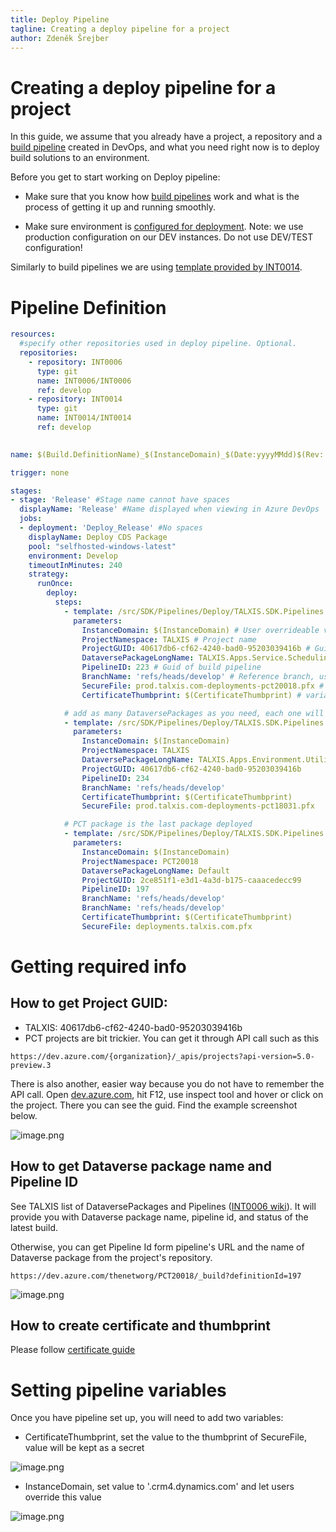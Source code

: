 ```yaml
---
title: Deploy Pipeline
tagline: Creating a deploy pipeline for a project
author: Zdeněk Šrejber
---
```


# **Creating a deploy pipeline for a project**
In this guide, we assume that you already have a project, a repository and a [build pipeline](src/en/developer-guide/platform/pipelines/build.md) created in DevOps, and what you need right now is to deploy build solutions to an environment. 

Before you get to start working on Deploy pipeline:
- Make sure that you know how [build pipelines](src/en/developer-guide/platform/pipelines/build.md) work and what is the process of getting it up and running smoothly. 

- Make sure environment is [configured for deployment](https://dev.azure.com/thenetworg/INT0006/_wiki/wikis/INT0006.wiki/318/Environment-Configuration). 
Note: we use production configuration on our DEV instances. Do not use DEV/TEST configuration!

Similarly to build pipelines we are using [template provided by INT0014](https://dev.azure.com/thenetworg/_git/INT0014?path=%2Fsrc%2FSDK%2FPipelines%2FDeploy%2FTALXIS.SDK.Pipelines.Deploy.Apps.yml).

# Pipeline Definition

```yml
resources:
  #specify other repositories used in deploy pipeline. Optional.
  repositories:
    - repository: INT0006
      type: git
      name: INT0006/INT0006
      ref: develop
    - repository: INT0014
      type: git
      name: INT0014/INT0014
      ref: develop
  

name: $(Build.DefinitionName)_$(InstanceDomain)_$(Date:yyyyMMdd)$(Rev:.r)

trigger: none 

stages:
- stage: 'Release' #Stage name cannot have spaces
  displayName: 'Release' #Name displayed when viewing in Azure DevOps
  jobs:
  - deployment: 'Deploy_Release' #No spaces
    displayName: Deploy CDS Package
    pool: "selfhosted-windows-latest"
    environment: Develop
    timeoutInMinutes: 240 
    strategy:
      runOnce:
        deploy:
          steps:
            - template: /src/SDK/Pipelines/Deploy/TALXIS.SDK.Pipelines.Deploy.Apps.yml@INT0014
              parameters:
                InstanceDomain: $(InstanceDomain) # User overrideable variable to insert domain of target environment. Do not change.
                ProjectNamespace: TALXIS # Project name
                ProjectGUID: 40617db6-cf62-4240-bad0-95203039416b # Guid of a project
                DataversePackageLongName: TALXIS.Apps.Service.Scheduling.Packages.Model # Name of the Dataverse package. TALXIS Dataverse packages contain information about existing dependecies.
                PipelineID: 223 # Guid of build pipeline 
                BranchName: 'refs/heads/develop' # Reference branch, usually develop or master
                SecureFile: prod.talxis.com-deployments-pct20018.pfx # it is a certificate used for the connection to the target environment. Check first if secure file already exists, if not create one
                CertificateThumbprint: $(CertificateThumbprint) # variable, don't overwrite. If project has securefile already, there is a thumbprint as well

            # add as many DataversePackages as you need, each one will be using one template call 
            - template: /src/SDK/Pipelines/Deploy/TALXIS.SDK.Pipelines.Deploy.Apps.yml@INT0014
              parameters:
                InstanceDomain: $(InstanceDomain)
                ProjectNamespace: TALXIS
                DataversePackageLongName: TALXIS.Apps.Environment.Utility.Packages.Default
                ProjectGUID: 40617db6-cf62-4240-bad0-95203039416b
                PipelineID: 234
                BranchName: 'refs/heads/develop'
                CertificateThumbprint: $(CertificateThumbprint)
                SecureFile: prod.talxis.com-deployments-pct18031.pfx

            # PCT package is the last package deployed
            - template: /src/SDK/Pipelines/Deploy/TALXIS.SDK.Pipelines.Deploy.Apps.yml@INT0014
              parameters:
                InstanceDomain: $(InstanceDomain)
                ProjectNamespace: PCT20018
                DataversePackageLongName: Default
                ProjectGUID: 2ce851f1-e3d1-4a3d-b175-caaacedecc99
                PipelineID: 197
                BranchName: 'refs/heads/develop'
                BranchName: 'refs/heads/develop'
                CertificateThumbprint: $(CertificateThumbprint)
                SecureFile: deployments.talxis.com.pfx
```
# Getting required info 
## How to get Project GUID:
  - TALXIS: 40617db6-cf62-4240-bad0-95203039416b
  - PCT projects are bit trickier. You can get it through API call such as this 
```
https://dev.azure.com/{organization}/_apis/projects?api-version=5.0-preview.3
```
 There is also another, easier way because you do not have to remember the API call. Open [dev.azure.com](https://dev.azure.com/), hit F12, use inspect tool and hover or click on the project. There you can see the guid. Find the example screenshot below.

![image.png](/.attachments/DeployPipeline/ProjectGUID.png)

## How to get Dataverse package name and Pipeline ID
See TALXIS list of DataversePackages and Pipelines ([INT0006 wiki](https://dev.azure.com/thenetworg/INT0006/_wiki/wikis/INT0006.wiki/4060/List-of-Build-Pipelines)). It will provide you with Dataverse package name, pipeline id, and status of the latest build.

Otherwise, you can get Pipeline Id form pipeline's URL and the name of Dataverse package from the project's repository.
```url
https://dev.azure.com/thenetworg/PCT20018/_build?definitionId=197
```
![image.png](/.attachments/DeployPipeline/pipelineID.png)

## How to create certificate and thumbprint
Please follow [certificate guide](https://dev.azure.com/thenetworg/INT0006/_wiki/wikis/INT0006.wiki/2153/Release-Pipeline)

# Setting pipeline variables

Once you have pipeline set up, you will need to add two variables:

- CertificateThumbprint, set the value to the thumbprint of SecureFile, value will be kept as a secret 

![image.png](/.attachments/DeployPipeline/deployvariable1.png)

- InstanceDomain, set value to '.crm4.dynamics.com' and let users override this value

![image.png](/.attachments/DeployPipeline/deployvariable2.png)







